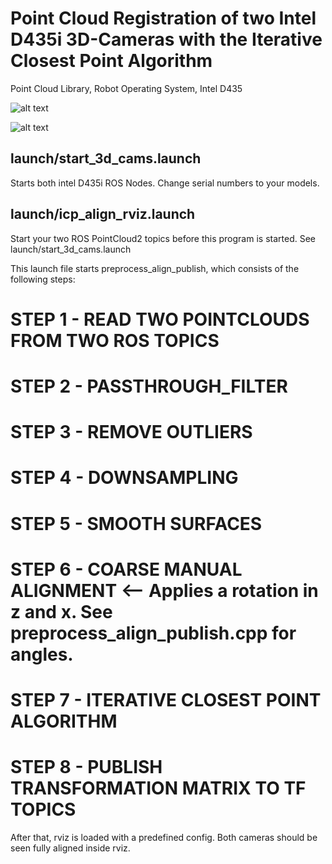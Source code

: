 # Point Cloud Registration of two Intel D435i 3D-Cameras with the Iterative Closest Point Algorithm 
Point Cloud Library, Robot Operating System, Intel D435

![alt text](https://repository-images.githubusercontent.com/215542871/3e9e6c00-24e2-11ea-9a2c-60b583b701e3)

![alt text](https://i.ibb.co/W3w2vqp/4000-3000-max.jpg)


## launch/start_3d_cams.launch
Starts both intel D435i ROS Nodes. Change serial numbers to your models.

## launch/icp_align_rviz.launch
Start your two ROS PointCloud2 topics before this program is started. See launch/start_3d_cams.launch

This launch file starts preprocess_align_publish, which consists of the following steps:

# STEP 1 - READ TWO POINTCLOUDS FROM TWO ROS TOPICS
# STEP 2 - PASSTHROUGH_FILTER
# STEP 3 - REMOVE OUTLIERS
# STEP 4 - DOWNSAMPLING
# STEP 5 - SMOOTH SURFACES
# STEP 6 - COARSE MANUAL ALIGNMENT          <-- Applies a rotation in z and x. See preprocess_align_publish.cpp for angles.
# STEP 7 - ITERATIVE CLOSEST POINT ALGORITHM
# STEP 8 - PUBLISH TRANSFORMATION MATRIX TO TF TOPICS

After that, rviz is loaded with a predefined config. Both cameras should be seen fully aligned inside rviz.
